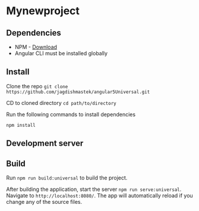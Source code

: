 # Mynewproject

## Dependencies ##

* NPM - [Download](https://nodejs.org/en/download/)
* Angular CLI must be installed globally


## Install ##

Clone the repo
`git clone https://github.com/jagdishmastek/angular5Universal.git`

CD to cloned directory
`cd path/to/directory`

Run the following commands to install dependencies

    npm install

## Development server

## Build
Run `npm run build:universal` to build the project. 

After building the application, start the server `npm run serve:universal`. Navigate to `http://localhost:8080/`. The app will automatically reload if you change any of the source files.

